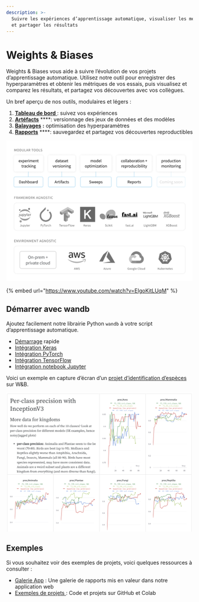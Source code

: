 ```yaml
---
description: >-
  Suivre les expériences d’apprentissage automatique, visualiser les métriques,
  et partager les résultats
---
```


# Weights & Biases

Weights & Biases vous aide à suivre l’évolution de vos projets d’apprentissage automatique. Utilisez notre outil pour enregistrer des hyperparamètres et obtenir les métriques de vos essais, puis visualisez et comparez les résultats, et partagez vos découvertes avec vos collègues. 

Un bref aperçu de nos outils, modulaires et légers :

1. [**Tableau de bord** ](https://docs.wandb.ai/app): suivez vos expériences
2. [**Artéfacts**](https://docs.wandb.ai/artifacts) ****: versionnage des jeux de données et des modèles
3. [**Balayages**](https://docs.wandb.ai/sweeps) **:** optimisation des hyperparamètres
4. [**Rapports**](https://docs.wandb.ai/reports) ****: sauvegardez et partagez vos découvertes reproductibles

![](.gitbook/assets/workflow-june-2020-v1.png)

{% embed url="https://www.youtube.com/watch?v=EIgoKitLUqM" %}

## **Démarrer avec wandb**

Ajoutez facilement notre librairie Python `wandb` à votre script d’apprentissage automatique.

* ​[Démarrage](https://docs.wandb.ai/quickstart) rapide​
* ​[Intégration Keras](https://docs.wandb.ai/integrations/keras)​
* ​[Intégration PyTorch](https://docs.wandb.ai/integrations/pytorch)​
* ​[Intégration TensorFlow](https://docs.wandb.ai/integrations/tensorflow)​
* [​Intégration notebook Jupyter​](https://app.gitbook.com/@weights-and-biases/s/docs/~/drafts/-MXbt1gq1datlx0W8QhK/v/fr/integrations/jupyter)

 Voici un exemple en capture d’écran d’un [projet d’identification d’espèces](https://wandb.ai/stacey/curr_learn/reports/Species-Identification--VmlldzoxMDc2NA) sur W&B.

![](.gitbook/assets/screen-shot-2020-08-07-at-1.16.16-pm.png)

##  **Exemples**

Si vous souhaitez voir des exemples de projets, voici quelques ressources à consulter :

* [Galerie App](https://app.wandb.ai/gallery) : Une galerie de rapports mis en valeur dans notre application web
* [Exemples de projets ](https://docs.wandb.ai/examples): Code et projets sur GitHub et Colab

